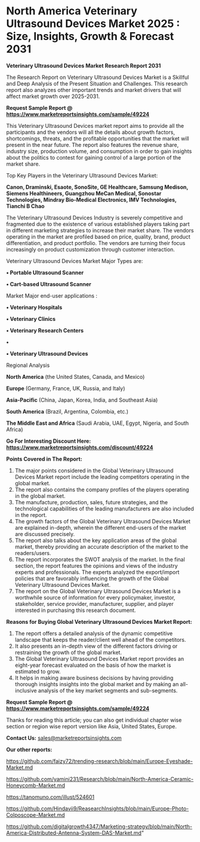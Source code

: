 # North America Veterinary Ultrasound Devices Market 2025 : Size, Insights, Growth & Forecast 2031

<strong>Veterinary Ultrasound Devices Market Research Report 2031</strong>

The Research Report on Veterinary Ultrasound Devices Market is a Skillful and Deep Analysis of the Present Situation and Challenges. This research report also analyzes other important trends and market drivers that will affect market growth over 2025-2031.

<strong>Request Sample Report @ <a href=https://www.marketreportsinsights.com/sample/49224>https://www.marketreportsinsights.com/sample/49224</a></strong>

This Veterinary Ultrasound Devices market report aims to provide all the participants and the vendors will all the details about growth factors, shortcomings, threats, and the profitable opportunities that the market will present in the near future. The report also features the revenue share, industry size, production volume, and consumption in order to gain insights about the politics to contest for gaining control of a large portion of the market share.

Top Key Players in the Veterinary Ultrasound Devices Market:

<strong>Canon, Draminski, Esaote, SonoSite, GE Healthcare, Samsung Medison, Siemens Healthineers, Guangzhou MeCan Medical, Sonostar Technologies, Mindray Bio-Medical Electronics, IMV Technologies, Tianchi B Chao</strong>

The Veterinary Ultrasound Devices Industry is severely competitive and fragmented due to the existence of various established players taking part in different marketing strategies to increase their market share. The vendors operating in the market are profiled based on price, quality, brand, product differentiation, and product portfolio. The vendors are turning their focus increasingly on product customization through customer interaction.

Veterinary Ultrasound Devices Market Major Types are:

<strong>•  Portable Ultrasound Scanner

•  Cart-based Ultrasound Scanner</strong>

Market Major end-user applications :

<strong>•  Veterinary Hospitals

•  Veterinary Clinics

•  Veterinary Research Centers

•  

•  Veterinary Ultrasound Devices</strong>

Regional Analysis

</u><strong><b>North America</b></strong> (the United States, Canada, and Mexico)

<strong><b>Europe </b></strong>(Germany, France, UK, Russia, and Italy)

<strong><b>Asia-Pacific</b></strong> (China, Japan, Korea, India, and Southeast Asia)

<strong><b>South America</b></strong> (Brazil, Argentina, Colombia, etc.)

<strong><b>The Middle East and Africa</b></strong> (Saudi Arabia, UAE, Egypt, Nigeria, and South Africa)

<strong>Go For Interesting Discount Here: <a href=https://www.marketreportsinsights.com/discount/49224>https://www.marketreportsinsights.com/discount/49224</a></strong>

<strong>Points Covered in The Report:</strong>
<ol>
  <li>The major points considered in the Global Veterinary Ultrasound Devices Market report include the leading competitors operating in the global market.</li>
  <li>The report also contains the company profiles of the players operating in the global market.</li>
  <li>The manufacture, production, sales, future strategies, and the technological capabilities of the leading manufacturers are also included in the report.</li>
  <li>The growth factors of the Global Veterinary Ultrasound Devices Market are explained in-depth, wherein the different end-users of the market are discussed precisely.</li>
  <li>The report also talks about the key application areas of the global market, thereby providing an accurate description of the market to the readers/users.</li>
  <li>The report incorporates the SWOT analysis of the market. In the final section, the report features the opinions and views of the industry experts and professionals. The experts analyzed the export/import policies that are favorably influencing the growth of the Global Veterinary Ultrasound Devices Market.</li>
  <li>The report on the Global Veterinary Ultrasound Devices Market is a worthwhile source of information for every policymaker, investor, stakeholder, service provider, manufacturer, supplier, and player interested in purchasing this research document.</li>
</ol>
<strong>Reasons for Buying Global Veterinary Ultrasound Devices Market Report:</strong>

<ol>
  <li>The report offers a detailed analysis of the dynamic competitive landscape that keeps the reader/client well ahead of the competitors.</li>
  <li>It also presents an in-depth view of the different factors driving or restraining the growth of the global market.</li>
  <li>The Global Veterinary Ultrasound Devices Market report provides an eight-year forecast evaluated on the basis of how the market is estimated to grow.</li>
  <li>It helps in making aware business decisions by having providing thorough insights insights into the global market and by making an all-inclusive analysis of the key market segments and sub-segments.</li>
</ol>
<strong>Request Sample Report @ <a href=https://www.marketreportsinsights.com/sample/49224>https://www.marketreportsinsights.com/sample/49224</a></strong>


Thanks for reading this article; you can also get individual chapter wise section or region wise report version like Asia, United States, Europe.

<strong>Contact Us:</strong>
sales@marketreportsinsights.com

<strong>Our other reports:</strong>

<a href=https://github.com/faizy72/trending-research/blob/main/Europe-Eyeshade-Market.md>https://github.com/faizy72/trending-research/blob/main/Europe-Eyeshade-Market.md</a>

<a href=https://github.com/yamini231/Research/blob/main/North-America-Ceramic-Honeycomb-Market.md>https://github.com/yamini231/Research/blob/main/North-America-Ceramic-Honeycomb-Market.md</a>

<a href=https://tanomuno.com/illust/524601>https://tanomuno.com/illust/524601</a>

<a href=https://github.com/Hindavii9/ReasearchInsights/blob/main/Europe-Photo-Colposcope-Market.md>https://github.com/Hindavii9/ReasearchInsights/blob/main/Europe-Photo-Colposcope-Market.md</a>

<a href=https://github.com/digitalgrowth4347/Marketing-strategy/blob/main/North-America-Distributed-Antenna-System-DAS-Market.md>https://github.com/digitalgrowth4347/Marketing-strategy/blob/main/North-America-Distributed-Antenna-System-DAS-Market.md</a>"
